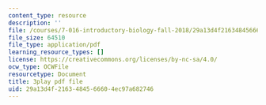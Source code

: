 ```yaml
---
content_type: resource
description: ''
file: /courses/7-016-introductory-biology-fall-2018/29a13d4f2163484566604ec97a682746_7gLcuMtM_HY.pdf
file_size: 64510
file_type: application/pdf
learning_resource_types: []
license: https://creativecommons.org/licenses/by-nc-sa/4.0/
ocw_type: OCWFile
resourcetype: Document
title: 3play pdf file
uid: 29a13d4f-2163-4845-6660-4ec97a682746
---
```

